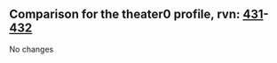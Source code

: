 ## Comparison for the theater0 profile, rvn: [431](https://github.com/PRO100KatYT/FortniteProfileRevisions/tree/main/profiles/theater0/431%20theater0.json)-[432](https://github.com/PRO100KatYT/FortniteProfileRevisions/tree/main/profiles/theater0/432%20theater0.json)

No changes
